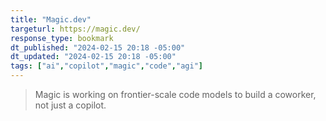 ```yaml
---
title: "Magic.dev"
targeturl: https://magic.dev/
response_type: bookmark
dt_published: "2024-02-15 20:18 -05:00"
dt_updated: "2024-02-15 20:18 -05:00"
tags: ["ai","copilot","magic","code","agi"]
---
```


> Magic is working on frontier-scale code models to build a coworker, not just a copilot.
